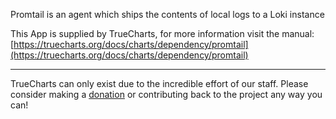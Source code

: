Promtail is an agent which ships the contents of local logs to a Loki instance

This App is supplied by TrueCharts, for more information visit the manual: [https://truecharts.org/docs/charts/dependency/promtail](https://truecharts.org/docs/charts/dependency/promtail)

---

TrueCharts can only exist due to the incredible effort of our staff.
Please consider making a [donation](https://truecharts.org/docs/about/sponsor) or contributing back to the project any way you can!
